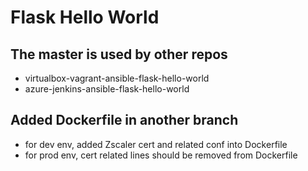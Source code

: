 # Flask Hello World

## The master is used by other repos
* virtualbox-vagrant-ansible-flask-hello-world
* azure-jenkins-ansible-flask-hello-world

## Added Dockerfile in another branch
* for dev env, added Zscaler cert and related conf into Dockerfile
* for prod env, cert related lines should be removed from Dockerfile


